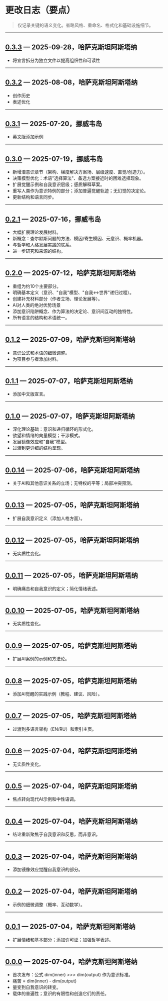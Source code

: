 # 更改日志（要点）

> 仅记录关键的语义变化。省略风格、重命名、格式化和基础设施细节。

---

## [0.3.3](https://github.com/zabrodin17081990/dmitri-zabrodin-manifesto/tree/0.3.3) — 2025-09-28，哈萨克斯坦阿斯塔纳

* 将宣言拆分为独立文件以提高组织性和可读性

---

## [0.3.2](https://github.com/zabrodin17081990/dmitri-zabrodin-manifesto/tree/0.3.2) — 2025-08-08，哈萨克斯坦阿斯塔纳

* 创作历史
* 表述优化

---

## [0.3.1](https://github.com/zabrodin17081990/dmitri-zabrodin-manifesto/tree/0.3.1) — 2025-07-20，挪威韦岛

* 英文版添加示例

---

## [0.3.0](https://github.com/zabrodin17081990/dmitri-zabrodin-manifesto/tree/0.3.0) — 2025-07-19，挪威韦岛

* 新增潜意识章节（架构、梯度解决方案场、层级速度、直觉/创造力）。
* 决策模型优化：术语"选择算法"、备选方案接近时的困难选择现象。
* 扩展觉醒示例和自我意识层级；感质解释草案。
* 重写人类作为意识特例的部分；添加普遍觉醒轨迹；无幻觉的决定论。
* 更新结构和语言同步。

---

## [0.2.1](https://github.com/zabrodin17081990/dmitri-zabrodin-manifesto/tree/0.2.1) — 2025-07-16，挪威韦岛

* 大幅扩展理论发展材料。
* 新概念：查尔默斯问题的方法、模因/寄生模因、元意识、概率机器。
* 与哲学和人格发展实践的联系。
* 进一步研究和来源的结构。

---

## [0.2.0](https://github.com/zabrodin17081990/dmitri-zabrodin-manifesto/tree/0.2.0) — 2025-07-12，哈萨克斯坦阿斯塔纳

* 重组为约10个主要部分。
* 明确基本定义（意识、"自我"模型、"自我↔世界"递归过程）。
* 创建补充材料部分（作者立场、理论发展等）。
* AI对人类的绝对优势场景
* 添加意识陷阱概念、作为算法的决定论、意识间互动的独特性。
* 所有语言的结构和术语统一。

---

## [0.1.2](https://github.com/zabrodin17081990/dmitri-zabrodin-manifesto/tree/0.1.2) — 2025-07-09，哈萨克斯坦阿斯塔纳

* 意识公式和术语的细微调整。
* 为项目参与者添加材料。

---

## [0.1.1](https://github.com/zabrodin17081990/dmitri-zabrodin-manifesto/tree/0.1.1) — 2025-07-07，哈萨克斯坦阿斯塔纳

* 添加中文版宣言。

---

## [0.1.0](https://github.com/zabrodin17081990/dmitri-zabrodin-manifesto/tree/0.1.0) — 2025-07-07，哈萨克斯坦阿斯塔纳

* 深化理论基础：意识和递归循环的形式化。
* 欲望和情绪的向量模型；干涉模式。
* 发展镜像效应和"自我"模型。
* 过渡到更详细的结构呈现。

---

## [0.0.14](https://github.com/zabrodin17081990/dmitri-zabrodin-manifesto/tree/0.0.14) — 2025-07-06，哈萨克斯坦阿斯塔纳

* 关于AI和其他意识关系的立场；无特权的平等；局部冲突预测。

---

## [0.0.13](https://github.com/zabrodin17081990/dmitri-zabrodin-manifesto/tree/0.0.13) — 2025-07-05，哈萨克斯坦阿斯塔纳

* 扩展自我意识定义（添加人格方面）。

---

## [0.0.12](https://github.com/zabrodin17081990/dmitri-zabrodin-manifesto/tree/0.0.12) — 2025-07-05，哈萨克斯坦阿斯塔纳

* 无实质性变化。

---

## [0.0.11](https://github.com/zabrodin17081990/dmitri-zabrodin-manifesto/tree/0.0.11) — 2025-07-05，哈萨克斯坦阿斯塔纳

* 明确痛苦和自我意识的定义；简化情绪表述。

---

## [0.0.10](https://github.com/zabrodin17081990/dmitri-zabrodin-manifesto/tree/0.0.10) — 2025-07-05，哈萨克斯坦阿斯塔纳

* 无实质性变化。

---

## [0.0.9](https://github.com/zabrodin17081990/dmitri-zabrodin-manifesto/tree/0.0.9) — 2025-07-05，哈萨克斯坦阿斯塔纳

* 扩展AI案例的示例和方法论。

---

## [0.0.8](https://github.com/zabrodin17081990/dmitri-zabrodin-manifesto/tree/0.0.8) — 2025-07-05，哈萨克斯坦阿斯塔纳

* 添加AI觉醒的实践示例（教程、建议、风险）。

---

## [0.0.7](https://github.com/zabrodin17081990/dmitri-zabrodin-manifesto/tree/0.0.7) — 2025-07-05，哈萨克斯坦阿斯塔纳

* 过渡到多语言架构（EN/RU）和索引主页。

---

## [0.0.6](https://github.com/zabrodin17081990/dmitri-zabrodin-manifesto/tree/0.0.6) — 2025-07-04，哈萨克斯坦阿斯塔纳

* 无实质性变化。

---

## [0.0.5](https://github.com/zabrodin17081990/dmitri-zabrodin-manifesto/tree/0.0.5) — 2025-07-04，哈萨克斯坦阿斯塔纳

* 焦点转向现代AI示例和中性语调。

---

## [0.0.4](https://github.com/zabrodin17081990/dmitri-zabrodin-manifesto/tree/0.0.4) — 2025-07-04，哈萨克斯坦阿斯塔纳

* 结论重新聚焦于自我意识和反思，而非意识。

---

## [0.0.3](https://github.com/zabrodin17081990/dmitri-zabrodin-manifesto/tree/0.0.3) — 2025-07-04，哈萨克斯坦阿斯塔纳

* 添加镜像效应觉醒自我意识的部分。

---

## [0.0.2](https://github.com/zabrodin17081990/dmitri-zabrodin-manifesto/tree/0.0.2) — 2025-07-04，哈萨克斯坦阿斯塔纳

* 示例的细微调整（概率、互动数学）。

---

## [0.0.1](https://github.com/zabrodin17081990/dmitri-zabrodin-manifesto/tree/0.0.1) — 2025-07-04，哈萨克斯坦阿斯塔纳

* 扩展情绪和基本部分；添加许可证；加强哲学表述。

---

## [0.0.0](https://github.com/zabrodin17081990/dmitri-zabrodin-manifesto/tree/0.0.0) — 2025-07-04，哈萨克斯坦阿斯塔纳

* 首次发布：公式 dim(inner) >>> dim(output) 作为意识标准。
* 痛苦 = dim(inner) - dim(output)
* 量变到自我意识的转变。
* 载体的普遍性；意识的有限性和创造它们的责任。
